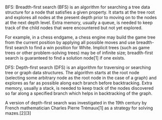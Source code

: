 BFS:
Breadth-first search (BFS) is an algorithm for searching a tree data structure for a node that satisfies a given property. It starts at the tree root and explores all nodes at the present depth prior to moving on to the nodes at the next depth level. Extra memory, usually a queue, is needed to keep track of the child nodes that were encountered but not yet explored.

For example, in a chess endgame, a chess engine may build the game tree from the current position by applying all possible moves and use breadth-first search to find a win position for White. Implicit trees (such as game trees or other problem-solving trees) may be of infinite size; breadth-first search is guaranteed to find a solution node[1] if one exists.

DFS:
Depth-first search (DFS) is an algorithm for traversing or searching tree or graph data structures. The algorithm starts at the root node (selecting some arbitrary node as the root node in the case of a graph) and explores as far as possible along each branch before backtracking. Extra memory, usually a stack, is needed to keep track of the nodes discovered so far along a specified branch which helps in backtracking of the graph.

A version of depth-first search was investigated in the 19th century by French mathematician Charles Pierre Trémaux[1] as a strategy for solving mazes.[2][3]
